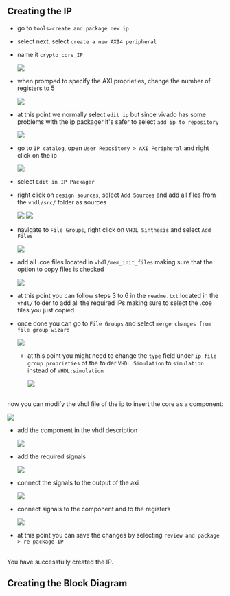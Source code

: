 ## Creating the IP
- go to `tools>create and package new ip`
- select next, select `create a new AXI4 peripheral`
- name it `crypto_core_IP`
  
  ![](https://github.com/Giuseppe-La-Capra/embedded-LINUX-crypto-core/blob/37948db52606f45b5e17723d4aa23545a7f579c7/ip/Screenshot%20from%202023-06-04%2000-59-53.png)
- when promped to specify the AXI proprieties, change the number of registers to 5
  
  ![](https://github.com/Giuseppe-La-Capra/embedded-LINUX-crypto-core/blob/7282e9dd73bcdb285fd12fccb9a02565a35a1cb0/ip/Screenshot%20from%202023-06-04%2001-00-10.png)
- at this point we normally select `edit ip` but since vivado has some problems with the ip packager it's safer to select `add ip to repository`
  
  ![](https://github.com/Giuseppe-La-Capra/embedded-LINUX-crypto-core/blob/2ae29179fbc2338c1a1c9f0e924a2947ae241cc3/ip/Screenshot%20from%202023-07-18%2017-51-17.png)
- go to `IP catalog`, open `User Repository > AXI Peripheral` and right click on the ip
  
  ![](https://github.com/Giuseppe-La-Capra/embedded-LINUX-crypto-core/blob/2ae29179fbc2338c1a1c9f0e924a2947ae241cc3/ip/Screenshot%20from%202023-07-18%2017-51-50.png)
- select `Edit in IP Packager` 
- right click on `design sources`, select `Add Sources` and add all files from the `vhdl/src/` folder as sources
  
  ![](https://github.com/Giuseppe-La-Capra/embedded-LINUX-crypto-core/blob/2ae29179fbc2338c1a1c9f0e924a2947ae241cc3/ip/Screenshot%20from%202023-07-18%2017-38-50.png)
  ![](https://github.com/Giuseppe-La-Capra/embedded-LINUX-crypto-core/blob/2ae29179fbc2338c1a1c9f0e924a2947ae241cc3/ip/Screenshot%20from%202023-06-04%2001-01-00.png)
- navigate to `File Groups`, right click on `VHDL Sinthesis` and select `Add Files`

  ![](https://github.com/Giuseppe-La-Capra/embedded-LINUX-crypto-core/blob/2d19bad0a49f139d057d9d5ee7a8a58d4310d15a/ip/Screenshot%20from%202023-07-18%2017-39-50.png)
- add all .coe files located in `vhdl/mem_init_files` making sure that the option to copy files is checked

  ![](https://github.com/Giuseppe-La-Capra/embedded-LINUX-crypto-core/blob/2d19bad0a49f139d057d9d5ee7a8a58d4310d15a/ip/Screenshot%20from%202023-06-04%2001-03-58.png)
- at this point you can follow steps 3 to 6 in the `readme.txt` located in the `vhdl/` folder to add all the required IPs making sure to select the .coe files you just copied
- once done you can go to `File Groups` and select `merge changes from file group wizard`

  ![](https://github.com/Giuseppe-La-Capra/embedded-LINUX-crypto-core/blob/2d19bad0a49f139d057d9d5ee7a8a58d4310d15a/ip/Screenshot%20from%202023-06-04%2001-01-32.png)
  - at this point you might need to change the `type` field under `ip file group proprieties` of the folder `VHDL Simulation` to `simulation` instead of `VHDL:simulation`

    ![](https://github.com/Giuseppe-La-Capra/embedded-LINUX-crypto-core/blob/291966de89f5ba5f61383092b6ec3028edc65840/ip/Screenshot%20from%202023-07-18%2018-42-48.png)
    
<br>
now you can modify the vhdl file of the ip to insert the core as a component:
<br>

![](https://github.com/Giuseppe-La-Capra/embedded-LINUX-crypto-core/blob/aa6f0f391c17ea67ab9e16d1b8039e1c6efc0466/ip/Screenshot%20from%202023-07-18%2018-52-41.png)

- add the component in the vhdl description

  ![](https://github.com/Giuseppe-La-Capra/embedded-LINUX-crypto-core/blob/9a56a82d7d5cf33b83bece7871807cd9cb4ce254/ip/Screenshot%20from%202023-06-02%2021-16-31.png)
- add the required signals

  ![](https://github.com/Giuseppe-La-Capra/embedded-LINUX-crypto-core/blob/9a56a82d7d5cf33b83bece7871807cd9cb4ce254/ip/Screenshot%20from%202023-06-02%2021-18-11.png)
- connect the signals to the output of the axi

  ![](https://github.com/Giuseppe-La-Capra/embedded-LINUX-crypto-core/blob/9a56a82d7d5cf33b83bece7871807cd9cb4ce254/ip/Screenshot%20from%202023-06-02%2021-27-15.png)
- connect signals to the component and to the registers

  ![](https://github.com/Giuseppe-La-Capra/embedded-LINUX-crypto-core/blob/9a56a82d7d5cf33b83bece7871807cd9cb4ce254/ip/Screenshot%20from%202023-06-02%2021-30-35.png)
- at this point you can save the changes by selecting `review and package > re-package IP`
<br>
You have successfully created the IP.

## Creating the Block Diagram

